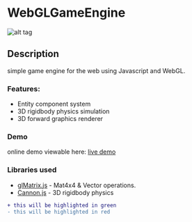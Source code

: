 # WebGLGameEngine
![alt tag](http://jfcameron.github.io/Github/WebGLGameEngine/Build_Image.png "")

## Description
simple game engine for the web using Javascript and WebGL.

### Features:
* Entity component system
* 3D rigidbody physics simulation
* 3D forward graphics renderer

### Demo
online demo viewable here: [live demo](http://jfcameron.github.io/Articles/WebGLGameEngine/content.html) 

### Libraries used
* [glMatrix.js](http://glmatrix.net/) - Mat4x4 & Vector operations.
* [Cannon.js](http://www.cannonjs.org/) - 3D rigidbody physics

```diff
+ this will be highlighted in green
- this will be highlighted in red
```